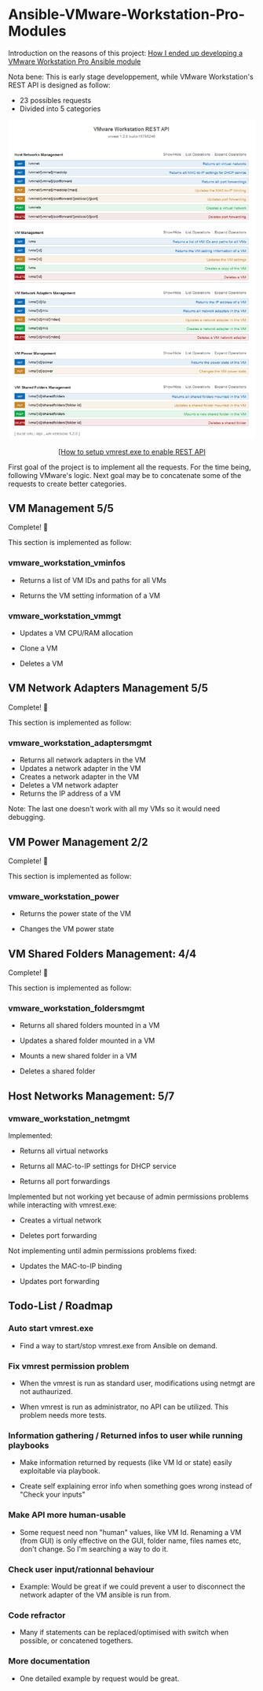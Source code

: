 # Ansible-VMware-Workstation-Pro-Modules

Introduction on the reasons of this project: [How I ended up developing a VMware Workstation Pro Ansible module](https://magnier.io/developing-vmware-workstation-pro-ansible-module)

Nota bene: This is early stage developpement, while 
VMware Workstation's REST API is designed as follow:
- 23 possibles requests
- Divided into 5 categories

<p align="center"><img src="vmware_workstation_api_logic.PNG"></p>

<p align="center"><a href="https://docs.vmware.com/en/VMware-Workstation-Pro/15.0/com.vmware.ws.using.doc/GUID-C3361DF5-A4C1-432E-850C-8F60D83E5E2B.html">[How to setup vmrest.exe to enable REST API</a></p>

First goal of the project is to implement all the requests. For the time being, following VMware's logic. Next goal may be to concatenate some of the requests to create better categories.

## VM Management 5/5
Complete! :tada:

This section is implemented as follow:

### vmware_workstation_vminfos
- Returns a list of VM IDs and paths for all VMs

- Returns the VM setting information of a VM

### vmware_workstation_vmmgt
- Updates a VM CPU/RAM allocation

- Clone a VM

- Deletes a VM

## VM Network Adapters Management 5/5
Complete! :tada:

This section is implemented as follow:

### vmware_workstation_adaptersmgmt
- Returns all network adapters in the VM
- Updates a network adapter in the VM
- Creates a network adapter in the VM
- Deletes a VM network adapter
- Returns the IP address of a VM

Note: The last one doesn't work with all my VMs so it would need debugging.

## VM Power Management 2/2
Complete! :tada:

This section is implemented as follow:

### vmware_workstation_power
- Returns the power state of the VM

- Changes the VM power state

## VM Shared Folders Management: 4/4

Complete! :tada:

This section is implemented as follow:

### vmware_workstation_foldersmgmt

- Returns all shared folders mounted in a VM

- Updates a shared folder mounted in a VM

- Mounts a new shared folder in a VM

- Deletes a shared folder

## Host Networks Management: 5/7

### vmware_workstation_netmgmt

Implemented:
- Returns all virtual networks

- Returns all MAC-to-IP settings for DHCP service
- Returns all port forwardings

Implemented but not working yet because of admin permissions problems while interacting with vmrest.exe:
- Creates a virtual network

- Deletes port forwarding

Not implementing until admin permissions problems fixed:
- Updates the MAC-to-IP binding

- Updates port forwarding

## Todo-List / Roadmap
### Auto start vmrest.exe
- Find a way to start/stop vmrest.exe from Ansible on demand.

### Fix vmrest permission problem
- When the vmrest is run as standard user, modifications using netmgt are not authaurized.

- When vmrest is run as administrator, no API can be utilized. This problem needs more tests.

### Information gathering / Returned infos to user while running playbooks
- Make information returned by requests (like VM Id or state) easily exploitable via playbook.

- Create self explaining error info when something goes wrong instead of "Check your inputs" 

### Make API more human-usable
- Some request need non "human" values, like VM Id. Renaming a VM (from GUI) is only effective on the GUI, folder name, files names etc, don't change. So I'm searching a way to do it.

### Check user input/rationnal behaviour
- Example: Would be great if we could prevent a user to disconnect the network adapter of the VM ansible is run from. 

### Code refractor
- Many if statements can be replaced/optimised with switch when possible, or concatened togethers.

### More documentation
- One detailed example by request would be great.